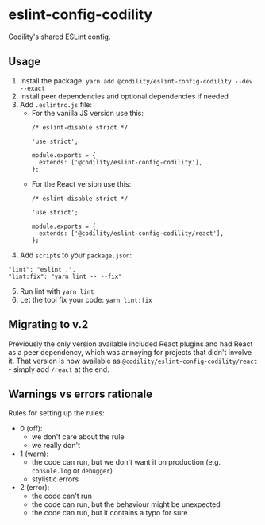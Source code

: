 # eslint-config-codility

Codility's shared ESLint config.

## Usage

1. Install the package: `yarn add @codility/eslint-config-codility --dev --exact`
2. Install peer dependencies and optional dependencies if needed
3. Add `.eslintrc.js` file:
    * For the vanilla JS version use this:
        ```
        /* eslint-disable strict */

        'use strict';

        module.exports = {
          extends: ['@codility/eslint-config-codility'],
        };
        ```
    * For the React version use this:
        ```
        /* eslint-disable strict */

        'use strict';

        module.exports = {
          extends: ['@codility/eslint-config-codility/react'],
        };
        ```
4. Add `scripts` to your `package.json`:
```
"lint": "eslint .",
"lint:fix": "yarn lint -- --fix"
```
5. Run lint with `yarn lint`
6. Let the tool fix your code: `yarn lint:fix`

## Migrating to v.2

Previously the only version available included React plugins and had React as a peer dependency, which was annoying for projects that didn't involve it. That version is now available as `@codility/eslint-config-codility/react` - simply add `/react` at the end.

## Warnings vs errors rationale

Rules for setting up the rules:

- 0 (off):
  - we don't care about the rule
  - we really don't
- 1 (warn):
  - the code can run, but we don't want it on production (e.g. `console.log` or `debugger`)
  - stylistic errors
- 2 (error):
  - the code can't run
  - the code can run, but the behaviour might be unexpected
  - the code can run, but it contains a typo for sure
